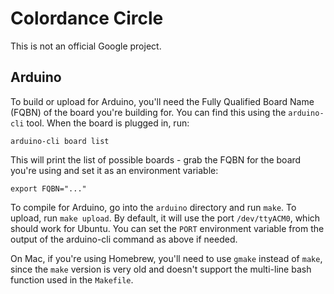 # Colordance Circle

This is not an official Google project.

## Arduino

To build or upload for Arduino, you'll need the Fully Qualified Board Name
(FQBN) of the board you're building for. You can find this using the
`arduino-cli` tool. When the board is plugged in, run:

``` arduino-cli board list ```

This will print the list of possible boards - grab the FQBN for the board
you're using and set it as an environment variable:

``` export FQBN="..." ```

To compile for Arduino, go into the `arduino` directory and run `make`. To
upload, run `make upload`. By default, it will use the port `/dev/ttyACM0`,
which should work for Ubuntu. You can set the `PORT` environment variable from
the output of the arduino-cli command as above if needed.

On Mac, if you're using Homebrew, you'll need to use `gmake` instead of `make`,
since the `make` version is very old and doesn't support the multi-line bash
function used in the `Makefile`.

